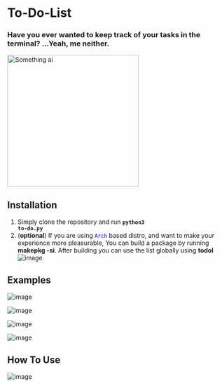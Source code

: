 # To-Do-List

### Have you ever wanted to keep track of your tasks in the terminal? ...Yeah, me neither.

<img src="https://github.com/user-attachments/assets/7e53124d-b362-4fad-af00-ad03633d0ef6" alt="Something ai" width=300px>

## Installation
1. Simply clone the repository and run <code>__python3 to-do.py__</code>
2. (__optional__) If you are using <code style="color : blue">Arch</code> based distro, and want to make your experience more pleasurable, You can build a package by running __makepkg -si__.
   After building you can use the list globally using __todol__
   <br>
   ![image](https://github.com/user-attachments/assets/00d86376-1582-4736-88ba-5b50d253de03)

## Examples
![image](https://github.com/user-attachments/assets/1dbca0a6-ca57-4292-931d-89f486a69530)

![image](https://github.com/user-attachments/assets/01fb6072-f073-44ce-991e-4b545a8ca14d)

![image](https://github.com/user-attachments/assets/ea944eb9-1b08-41e7-a02e-cd64421724a8)

![image](https://github.com/user-attachments/assets/fdb7c8ee-8000-47b5-9e8a-f1d08badd5b9)

## How To Use
![image](https://github.com/user-attachments/assets/c03bd830-9505-4384-9211-5acce36db9b9)

